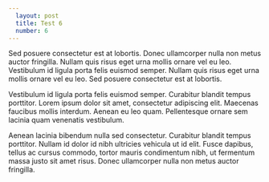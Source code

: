 ```yaml
---
  layout: post
  title: Test 6
  number: 6
---
```


Sed posuere consectetur est at lobortis. Donec ullamcorper nulla non metus auctor fringilla. Nullam quis risus eget urna mollis ornare vel eu leo. Vestibulum id ligula porta felis euismod semper. Nullam quis risus eget urna mollis ornare vel eu leo. Sed posuere consectetur est at lobortis.
                    
Vestibulum id ligula porta felis euismod semper. Curabitur blandit tempus porttitor. Lorem ipsum dolor sit amet, consectetur adipiscing elit. Maecenas faucibus mollis interdum. Aenean eu leo quam. Pellentesque ornare sem lacinia quam venenatis vestibulum.
                    
Aenean lacinia bibendum nulla sed consectetur. Curabitur blandit tempus porttitor. Nullam id dolor id nibh ultricies vehicula ut id elit. Fusce dapibus, tellus ac cursus commodo, tortor mauris condimentum nibh, ut fermentum massa justo sit amet risus. Donec ullamcorper nulla non metus auctor fringilla.
